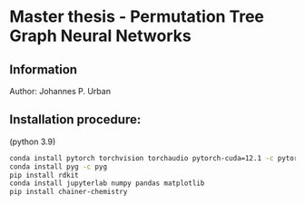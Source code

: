 # Master thesis - Permutation Tree Graph Neural Networks
## Information
Author: Johannes P. Urban

## Installation procedure:
(python 3.9)
```bash
conda install pytorch torchvision torchaudio pytorch-cuda=12.1 -c pytorch -c nvidia
conda install pyg -c pyg
pip install rdkit
conda install jupyterlab numpy pandas matplotlib
pip install chainer-chemistry
```